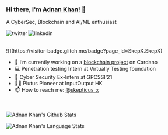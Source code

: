### Hi there, I'm [Adnan Khan!](https://twitter.com/skepticus_x) 👋
A CyberSec, Blockchain and AI/ML enthusiast

<p>
<a href="https://twitter.com/skepticus_x">
   <img align="left" alt="twitter" src="https://img.shields.io/badge/Twitter-1DA1F2?style=for-the-badge&logo=twitter&logoColor=white" />
</a>&nbsp;&nbsp;

<a href="https://www.linkedin.com/in/adnan-khan-x/">
   <img align="left" alt="linkedin" src="https://img.shields.io/badge/LinkedIn-0077B5?style=for-the-badge&logo=linkedin&logoColor=white" />
</a>
<p/>
<br>
![](https://visitor-badge.glitch.me/badge?page_id=SkepX.SkepX)
<br>
<p>

- 🔭 I’m currently working on a [blockchain project](https://github.com/deqree-in) on Cardano
- 💻 Penetration testing Intern at Virtually Testing foundation
- 💬 Cyber Security Ex-Intern at GPCSSI'21
- 👨‍💻 Plutus Pioneer at InputOutput HK
- 📫 How to reach me: [@skepticus_x](https://twitter.com/skepticus_x)

</p>
<br/>


![Adnan Khan's Github Stats](https://github-readme-stats.vercel.app/api?username=SkepX&show_icons=true&include_all_commits=true&&theme=radical)

![Adnan Khan's Language Stats](https://github-readme-stats.vercel.app/api/top-langs/?username=SkepX&layout=compact&theme=radical)


